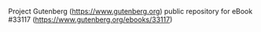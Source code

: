 Project Gutenberg (https://www.gutenberg.org) public repository for eBook #33117 (https://www.gutenberg.org/ebooks/33117)
